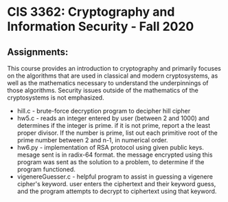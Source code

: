 # CIS 3362: Cryptography and Information Security - Fall 2020

## Assignments: 
This course provides an introduction to cryptography and primarily focuses on the algorithms that are used in classical and modern cryptosystems, as well as the mathematics necessary to understand the underpinnings of those algorithms. Security issues outside of the mathematics of the cryptosystems is not emphasized.

- hill.c - brute-force decryption program to decipher hill cipher
- hw5.c - reads an integer entered by user (between 2 and 1000) and determines if the integer is prime. if it is not prime, report a the least proper divisor. If the number is prime, list out each primitive root of the prime number between 2 and n-1, in numerical order.
- hw6.py - implementation of RSA protocol using given public keys. mesage sent is in radix-64 format. the message encrypted using this program was sent as the solution to a problem, to determine if the program functioned.
- vigenereGuesser.c - helpful program to assist in guessing a vigenere cipher's keyword. user enters the ciphertext and their keyword guess, and the program attempts to decrypt to ciphertext using that keyword.
